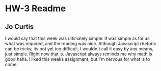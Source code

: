 # HW-3 Readme
## Jo Curtis
I would say that this week was ultimately simple. It was simple as far as what was required, and the reading was nice. Although Javascript rhetoric can be tricky, its not yet too difficult. I wouldn't call it easy by any means, just simple. Right now that is. Javascript always reminds me why math is good haha. I liked this weeks assignment, but I'm nervous for what is to come. 
